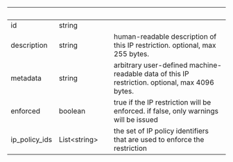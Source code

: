 
|&nbsp;|&nbsp;|&nbsp;|&nbsp;|
|---|---|---|---|
| id | string | |  |
| description | string | | human-readable description of this IP restriction. optional, max 255 bytes. |
| metadata | string | | arbitrary user-defined machine-readable data of this IP restriction. optional, max 4096 bytes. |
| enforced | boolean | | true if the IP restriction will be enforced. if false, only warnings will be issued |
| ip_policy_ids | List&lt;string&gt; | | the set of IP policy identifiers that are used to enforce the restriction |